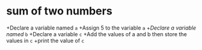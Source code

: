 # sum of two numbers
+Declare a variable named `a`
+Assign 5 to the variable `a`
+*Declare a variable named* `b`
+Declare a variable `c`
+Add the values of a and b then store the values in `c`
+print the value of `c`
